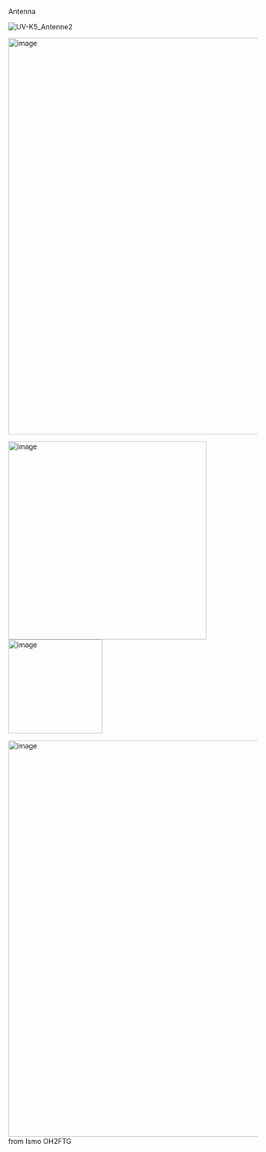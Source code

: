 Antenna

![UV-K5_Antenne2](https://github.com/ludwich66/Quansheng_UV-K5_Wiki/assets/12202733/c2293cc7-f99b-40ca-80bf-2f808fbead3b)

<img width="800" alt="image" src="https://github.com/ludwich66/Quansheng_UV-K5_Wiki/assets/12202733/b7a3a059-cd12-4407-8e4d-2425882f5ad6">

<img width="400" alt="image" src="https://github.com/ludwich66/Quansheng_UV-K5_Wiki/assets/12202733/f7df51a2-924a-4926-ad9f-04948665d4b9"><img width="190" alt="image" src="https://github.com/ludwich66/Quansheng_UV-K5_Wiki/assets/12202733/597d0691-cf53-486c-8316-3720a3f4a0ca">

<img width="800" alt="image" src="https://github.com/ludwich66/Quansheng_UV-K5_Firmware/assets/12202733/577e47e5-404b-43be-9904-08fb360de74d">
from Ismo OH2FTG


